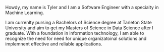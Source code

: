 Howdy, my name is Tyler and I am a Software Engineer with a specialty in Machine Learning. 

I am currenlty pursing a Bachelors of Science degree at Tarleton State University and aim to get my Masters of Science in Data Science after I graduate. With a foundation in information technology, I am able to recognize the need for need for unique organizatoinal solutions and implemnent effective and reliable applications.
